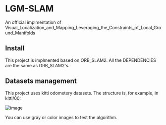 # LGM-SLAM
An official implmentation of Visual_Localization_and_Mapping_Leveraging_the_Constraints_of_Local_Ground_Manifolds

## Install
This project is implmented based on ORB_SLAM2. All the DEPENDENCIES are the same as ORB_SLAM2's.

## Datasets management
This project uses kitti odometery datasets. The structure is, for example, in kitti/00:

![image](https://user-images.githubusercontent.com/73513416/172988512-818829e4-9fc8-4ff1-b931-3f43a55d9861.png)

You can use gray or color images to test the algorithm.
